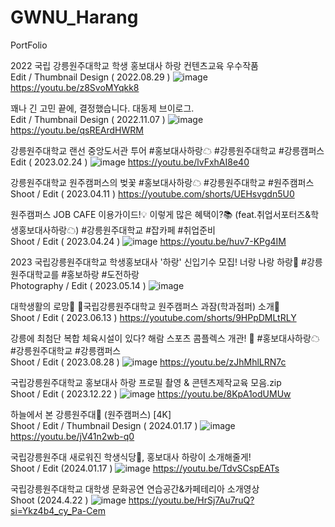 # GWNU_Harang
PortFolio

2022 국립 강릉원주대학교 학생 홍보대사 하랑 컨텐츠교육 우수작품
</br> Edit / Thumbnail Design ( 2022.08.29 )
![image](https://github.com/CSHJ0711/GWNU_Harang/assets/99818847/6a8d4c08-6bce-4fe0-8a08-823a0935ad2a)
https://youtu.be/z8SvoMYqkk8

꽤나 긴 고민 끝에, 결정했습니다. 대동제 브이로그.
</br> Edit / Thumbnail Design ( 2022.11.07 )
![image](https://github.com/CSHJ0711/GWNU_Harang/assets/99818847/86c5de1b-a356-4ec3-8269-bf7ea8edafe7)
https://youtu.be/qsREArdHWRM

강릉원주대학교 랜선 중앙도서관 투어 #홍보대사하랑☁ #강릉원주대학교 #강릉캠퍼스
</br> Edit ( 2023.02.24 )
![image](https://github.com/CSHJ0711/GWNU_Harang/assets/99818847/152f661f-e076-432d-bd39-dc628f11cfa0)
https://youtu.be/lvFxhAI8e40

강릉원주대학교 원주캠퍼스의 벚꽃 #홍보대사하랑☁ #강릉원주대학교 #원주캠퍼스
</br> Shoot / Edit ( 2023.04.11 )
https://youtube.com/shorts/UEHsvgdn5U0

원주캠퍼스 JOB CAFE 이용가이드!💡 이렇게 많은 혜택이?📚 (feat.취업서포터즈&학생홍보대사하랑☁) #강릉원주대학교 #잡카페 #취업준비
</br> Shoot / Edit ( 2023.04.24 )
![image](https://github.com/CSHJ0711/GWNU_Harang/assets/99818847/02a3d39d-ed7d-4f7b-b0fd-625c7a2b62f5)
https://youtu.be/huv7-KPg4IM

2023 국립강릉원주대학교 학생홍보대사 '하랑' 신입기수 모집! 너랑 나랑 하랑💙 #강릉원주대학교를 #홍보하랑 #도전하랑
</br> Photography / Edit ( 2023.05.14 )
![image](https://github.com/CSHJ0711/GWNU_Harang/assets/99818847/dd961c12-546d-42e6-94ac-bd416770eb05)

대학생활의 로망💙 🏫국립강릉원주대학교 원주캠퍼스 과잠(학과점퍼) 소개🏫
</br> Shoot / Edit ( 2023.06.13 )
https://youtube.com/shorts/9HPpDMLtRLY

강릉에 최첨단 복합 체육시설이 있다? 해람 스포츠 콤플렉스 개관! 💪 #홍보대사하랑☁ #강릉원주대학교 #강릉캠퍼스
</br> Shoot / Edit ( 2023.08.28 )
![image](https://github.com/CSHJ0711/GWNU_Harang/assets/99818847/e44e9bf8-3cc7-499a-ab48-eb2eaaf3e523)
https://youtu.be/zJhMhlLRN7c

국립강릉원주대학교 홍보대사 하랑 프로필 촬영 & 콘텐츠제작교육 모음.zip
</br> Shoot / Edit ( 2023.12.22 )
![image](https://github.com/CSHJ0711/GWNU_Harang/assets/99818847/e25dd23b-fc08-44ae-b9c4-f48afd574e94)
https://youtu.be/8KpA1odUMUw

하늘에서 본 강릉원주대🚁 (원주캠퍼스) [4K]
</br> Shoot / Edit / Thumbnail Design ( 2024.01.17 )
![image](https://github.com/CSHJ0711/GWNU_Harang/assets/99818847/b145a672-accb-47b5-a563-03a11b429e88)
https://youtu.be/jV41n2wb-q0

국립강릉원주대 새로워진 학생식당🍚, 홍보대사 하랑이 소개해줄게!
</br> Shoot / Edit (2024.01.17 )
![image](https://github.com/CSHJ0711/GWNU_Harang/assets/99818847/dcc27597-565f-4df2-8f8f-c36ad36dae84)
https://youtu.be/TdvSCspEATs

국립강릉원주대학교 대학생 문화공연 연습공간&카페테리아 소개영상
</br> Shoot (2024.4.22 )
![image](https://github.com/user-attachments/assets/bc838a9e-20ed-4471-8649-31d2c1d16bbe)
https://youtu.be/HrSj7Au7ruQ?si=Ykz4b4_cy_Pa-Cem
